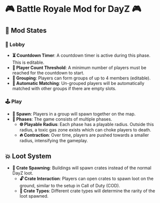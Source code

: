 # 🎮 Battle Royale Mod for DayZ 🎮

## 🌟 Mod States

### 🏁 Lobby
- **⏳ Countdown Timer**: A countdown timer is active during this phase. This is editable.
- **👥 Player Count Threshold**: A minimum number of players must be reached for the countdown to start.
- **🤝 Grouping**: Players can form groups of up to 4 members (editable).
- **🔀 Automatic Matching**: Un-grouped players will be automatically matched with other groups if there are empty slots.

### 🕹️ Play
- **📍 Spawn**: Players in a group will spawn together on the map.
- **🚀 Phases**: The game consists of multiple phases.
  - **🌐 Playable Radius**: Each phase has a playable radius. Outside this radius, a toxic gas zone exists which can choke players to death.
  - **🔥 Contraction**: Over time, players are pushed towards a smaller radius, intensifying the gameplay.

## 💥 Loot System
- **🎁 Crate Spawning**: Buildings will spawn crates instead of the normal DayZ loot.
  - **🔓 Crate Interaction**: Players can open crates to spawn loot on the ground, similar to the setup in Call of Duty (COD).
  - **🌈 Crate Types**: Different crate types will determine the rarity of the loot spawned.

